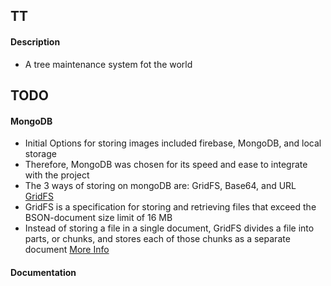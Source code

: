 ## TT
#### Description
- A tree maintenance system fot the world

## TODO
#### MongoDB
- Initial Options for storing images included firebase, MongoDB, and local storage
- Therefore, MongoDB was chosen for its speed and ease to integrate with the project
- The 3 ways of storing on mongoDB are: GridFS, Base64, and URL
[GridFS](https://docs.mongodb.com/manual/core/gridfs/)
- GridFS is a specification for storing and retrieving files that exceed the BSON-document size limit of 16 MB
- Instead of storing a file in a single document, GridFS divides a file into parts, or chunks, and stores each of those chunks as a separate document
[More Info](https://www.baeldung.com/spring-boot-mongodb-upload-file)

#### Documentation